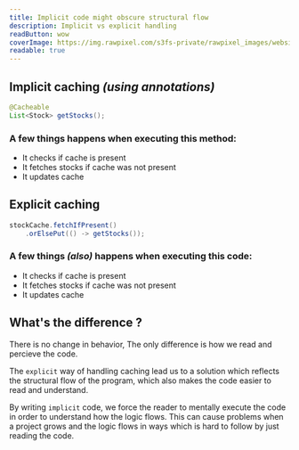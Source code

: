 ```yaml
---
title: Implicit code might obscure structural flow
description: Implicit vs explicit handling
readButton: wow
coverImage: https://img.rawpixel.com/s3fs-private/rawpixel_images/website_content/pd158-03-nap.jpg?w=1300&dpr=1&fit=default&crop=default&q=80&vib=3&con=3&usm=15&bg=F4F4F3&auto=format&ixlib=js-2.2.1&s=30784b2dc785a8e166a5a0ac154122e7
readable: true
---
```



## Implicit caching *(using annotations)*

```java
@Cacheable
List<Stock> getStocks();
```

### A few things happens when executing this method:
- It checks if cache is present
- It fetches stocks if cache was not present
- It updates cache

## Explicit caching

```java
stockCache.fetchIfPresent()
	.orElsePut(() -> getStocks());
```

### A few things *(also)* happens when executing this code:
- It checks if cache is present
- It fetches stocks if cache was not present
- It updates cache

## What's the difference ?

There is no change in behavior, The only difference is how we read and percieve the code.

The `explicit` way of handling caching lead us to a solution which reflects the structural flow of the program, which also makes the code easier to read and understand.

By writing `implicit` code, we force the reader to mentally execute the code in order to understand how the logic flows.
This can cause problems when a project grows and the logic flows in ways which is hard to follow by just reading the code.